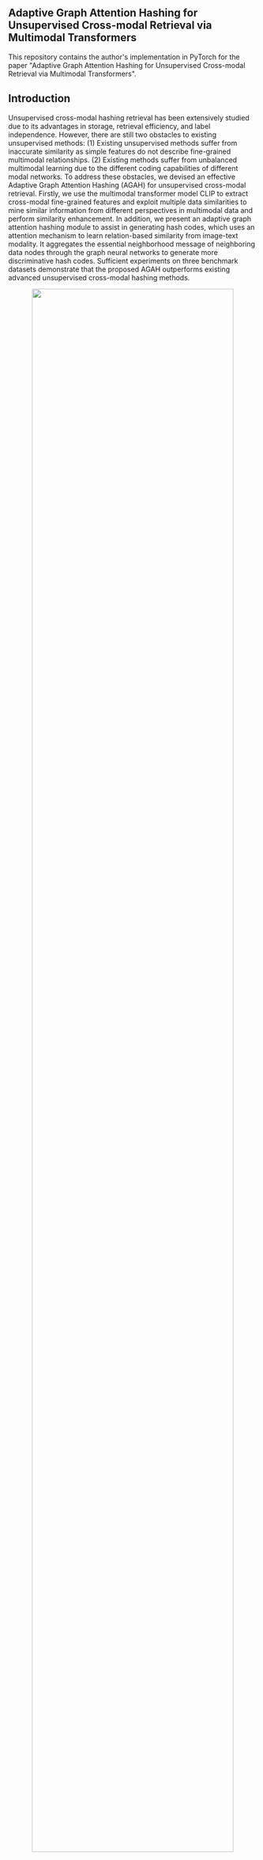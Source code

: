 ## Adaptive Graph Attention Hashing for Unsupervised Cross-modal Retrieval via Multimodal Transformers

This repository contains the author's implementation in PyTorch for the paper "Adaptive Graph Attention Hashing for Unsupervised Cross-modal Retrieval via Multimodal Transformers".

## Introduction

Unsupervised cross-modal hashing retrieval has been extensively studied due to its advantages in storage, retrieval efficiency, and label independence. However, there are still two obstacles to existing unsupervised methods: (1) Existing unsupervised methods suffer from inaccurate similarity as simple features do not describe fine-grained multimodal relationships. (2) Existing methods suffer from unbalanced multimodal learning due to the different coding capabilities of different modal networks. To address these obstacles, we devised an effective Adaptive Graph Attention Hashing (AGAH) for unsupervised cross-modal
retrieval. Firstly, we use the multimodal transformer model CLIP to extract cross-modal fine-grained features and exploit multiple data similarities to mine similar information from different perspectives in multimodal data and perform similarity enhancement. In addition, we present an adaptive graph attention hashing module to assist in generating hash codes, which uses an attention mechanism to learn relation-based similarity from image-text modality. It aggregates the essential neighborhood message of neighboring data nodes through the graph neural networks to generate more discriminative hash codes. Sufficient experiments on three benchmark datasets demonstrate that the proposed AGAH outperforms existing advanced unsupervised cross-modal hashing methods.

<div align=center><img src="https://github.com/AwakerLee/CAGAN/blob/main/CAGAN.jpg" width="90%" height="90%"></div align=center>

***********************************************************************************************************
## Dependencies

Please, install the following packages:

- Python (>=3.8)
- pytorch
- torchvision
- h5py
- CLIP

## Datasets
You can download the features of the datasets from:
For datasets, we follow [Deep Cross-Modal Hashing's Github (Jiang, CVPR 2017)](https://github.com/jiangqy/DCMH-CVPR2017/tree/master/DCMH_matlab/DCMH_matlab). You can download these datasets from:
- Wikipedia articles, [Link](http://www.svcl.ucsd.edu/projects/crossmodal/)
- MIRFLICKR25K, [[OneDrive](https://pkueducn-my.sharepoint.com/:f:/g/personal/zszhong_pku_edu_cn/EpLD8yNN2lhIpBgQ7Kl8LKABzM68icvJJahchO7pYNPV1g?e=IYoeqn)], [[Baidu Pan](https://pan.baidu.com/s/1o5jSliFjAezBavyBOiJxew), password: 8dub]
- NUS-WIDE (top-10 concept), [[OneDrive](https://pkueducn-my.sharepoint.com/:f:/g/personal/zszhong_pku_edu_cn/EoPpgpDlPR1OqK-ywrrYiN0By6fdnBvY4YoyaBV5i5IvFQ?e=kja8Kj)], [[Baidu Pan](https://pan.baidu.com/s/1GFljcAtWDQFDVhgx6Jv_nQ), password: ml4y]
 - MS-COCO, [BaiduPan(password: 5uvp)](https://pan.baidu.com/s/1uoV4K1mBwX7N1TVmNEiPgA)
 
## Implementation

Here we provide the implementation of our proposed models, along with datasets. The repository is organised as follows:

 - `data/` contains the necessary dataset files for NUS-WIDE, MIRFlickr, and MS-COCO;
 - `models.py` contains the implementation of the model;
 
 Finally, `main.py` puts all of the above together and can be used to execute a full training run on MIRFlcikr or NUS-WIDE or MS-COCO.

## Process
 - Place the datasets in `data/`
 - Set the experiment parameters in `main.py`.
 - Train a model:
 ```bash
 python main.py
```
 - Modify the parameter `EVAL = True` in `main.py` for evaluation:
  ```bash
 python main.py
```

## Citation
If you find our work or the code useful, please consider cite our paper using:
```bash
}
```
